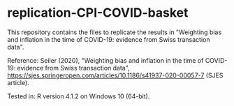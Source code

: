 # replication-CPI-COVID-basket
This repository contains the files to replicate the results in "Weighting bias and inflation in the time of COVID-19: evidence from Swiss transaction data".

Reference: Seiler (2020), "Weighting bias and inflation in the time of COVID-19: evidence from Swiss transaction data", https://sjes.springeropen.com/articles/10.1186/s41937-020-00057-7 (SJES article).

Tested in: R version 4.1.2 on Windows 10 (64-bit).
